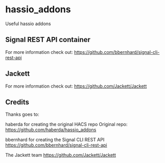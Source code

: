 # hassio_addons

Useful hassio addons

## Signal REST API container

For more information check out: https://github.com/bbernhard/signal-cli-rest-api

## Jackett

For more information check out: https://github.com/Jackett/Jackett

## Credits

Thanks goes to:

haberda for creating the original HACS repo
Original repo: https://github.com/haberda/hassio_addons

bbernhard for creating the Signal CLI REST API
https://github.com/bbernhard/signal-cli-rest-api

The Jackett team
https://github.com/Jackett/Jackett
